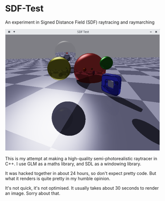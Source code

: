 # SDF-Test
An experiment in Signed Distance Field (SDF) raytracing and raymarching

![alt tag](https://raw.githubusercontent.com/zesterer/sdf-test/master/misc/screen.png "The current progress of the SDF raytracer")

This is my attempt at making a high-quality semi-photorealistic raytracer in C++. I use GLM as a maths library, and SDL as a windowing library.

It was hacked together in about 24 hours, so don't expect pretty code. But what it renders is quite pretty in my humble opinion.

It's not quick, it's not optimised. It usually takes about 30 seconds to render an image. Sorry about that.
